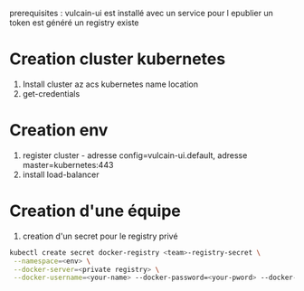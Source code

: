 
prerequisites :
vulcain-ui est installé avec un service pour l epublier
un token est généré
un registry existe

# Creation cluster kubernetes

1. Install cluster az acs kubernetes name location
2. get-credentials

# Creation env
1. register cluster - adresse config=vulcain-ui.default, adresse master=kubernetes:443
2. install load-balancer

# Creation d'une équipe
1. creation d'un secret pour le registry privé 

```bash
kubectl create secret docker-registry <team>-registry-secret \
 --namespace=<env> \
 --docker-server=<private registry> \
 --docker-username=<your-name> --docker-password=<your-pword> --docker-email=<your-email>
```
